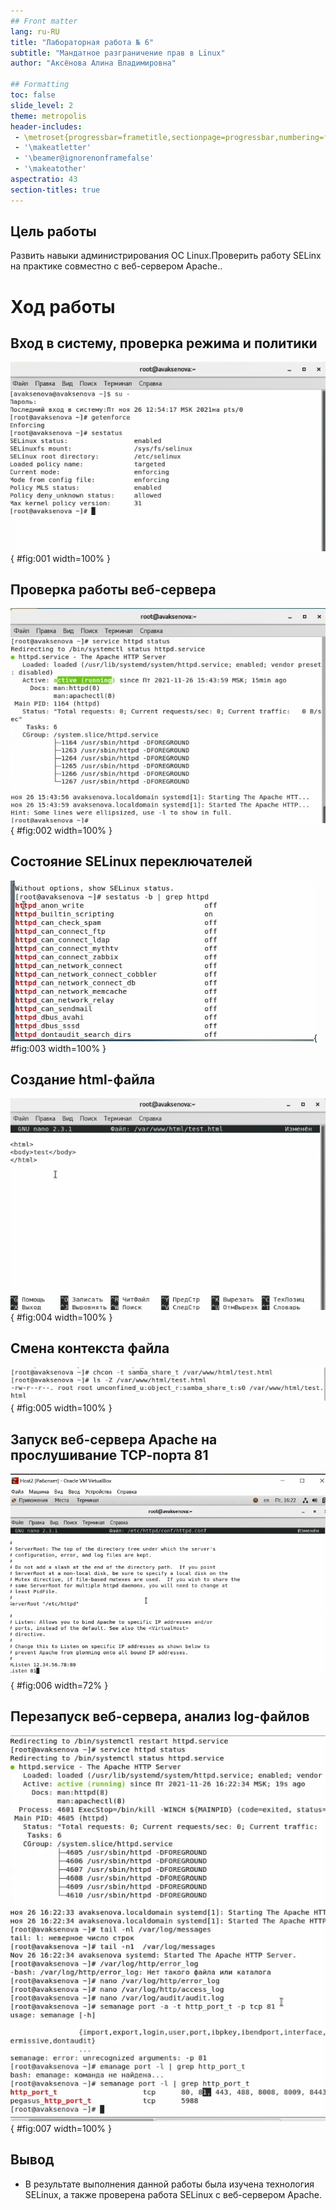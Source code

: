 ```yaml
---
## Front matter
lang: ru-RU
title: "Лабораторная работа № 6"
subtitle: "Мандатное разграничение прав в Linux"
author: "Аксёнова Алина Владимировна"

## Formatting
toc: false
slide_level: 2
theme: metropolis
header-includes: 
 - \metroset{progressbar=frametitle,sectionpage=progressbar,numbering=fraction}
 - '\makeatletter'
 - '\beamer@ignorenonframefalse'
 - '\makeatother'
aspectratio: 43
section-titles: true
---
```


## Цель работы

Развить навыки администрирования ОС Linux.Проверить работу SELinx на практике совместно с веб-сервером Apache..

# Ход работы

## Вход в систему, проверка режима и политики

![](image/pres/1.png){ #fig:001 width=100% }

## Проверка работы веб-сервера

![](image/pres/2.png){ #fig:002 width=100% }

## Состояние SELinux переключателей

![](image/pres/3.png){ #fig:003 width=100% }

## Создание html-файла

![](image/pres/4.png){ #fig:004 width=100% }

## Смена контекста файла

![](image/pres/5.png){ #fig:005 width=100% }

## Запуск веб-сервера Apache на прослушивание ТСР-порта 81

![](image/pres/6.png){ #fig:006 width=72% }

## Перезапуск веб-сервера, анализ log-файлов

![](image/pres/7.png){ #fig:007 width=100% }

## Вывод

- В результате выполнения данной работы была изучена технология  SELinux, а также проверена работа  SELinux с веб-сервером Apache.